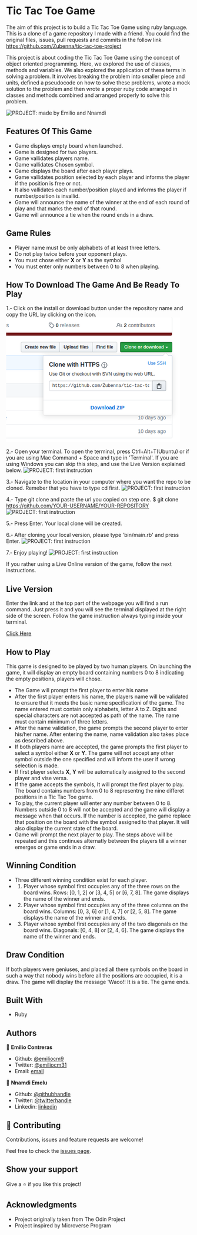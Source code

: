 
# Tic Tac Toe Game

The aim of this project is to build a Tic Tac Toe Game using ruby language.
This is a clone of a game repository I made with a friend. You could find the original files, issues, pull requests and commits in the follow link https://github.com/Zubenna/tic-tac-toe-project

This project is about coding the Tic Tac Toe Game using the concept of object oriented programming. Here, we explored the use of classes, methods and variables. We also explored the application of these terms in solving a problem. It involves breaking the problem into smaller piece and units, defined a pseudocode on how to solve these problems, wrote a mock solution to the problem and then wrote a proper ruby code arranged in classes and methods combined and arranged properly to solve this problem.

![PROJECT: made by Emilio and Nnamdi](https://github.com/Zubenna/tic-tac-toe-project/blob/development/readme_game_instructions/img/Tic_tac_toeSS.png)

## Features Of This Game

- Game displays empty board when launched.
- Game is designed for two players.
- Game vallidates players name.
- Game vallidates Chosen symbol.
- Game displays the board after each player plays.
- Game vallidates position selected by each player and informs the player if the position is free or not.
- It also vallidates each number/position played and informs the player if number/position is invallid.
- Game will announce the name of the winner at the end of each round of play and that marks the end of that round.
- Game will announce a tie when the round ends in a draw.

## Game Rules

- Player name must be only alphabets of at least three letters.
- Do not play twice before your opponent plays.
- You must chose either **X** or **Y** as the symbol
- You must enter only numbers between 0 to 8 when playing.

## How To Download The Game And Be Ready To Play
1.- Click on the install or download button under the repository name and copy the URL by clicking on the icon.
         ![PROJECT: first instruction](https://github.com/Zubenna/tic-tac-toe-project/blob/readme_game_instructions/img/first_instruction.png)
         
2.- Open your terminal. To open the terminal, press Ctrl+Alt+T(Ubuntu) or if you are using Mac Command + Space and type in 'Terminal'. If you are using Windows you can skip this step, and use the Live Version explained below.
![PROJECT: first instruction](https://github.com/Zubenna/tic-tac-toe-project/blob/development/readme_game_instructions/img/terminal_open.png)

3.- Navigate to the location in your computer where you want the repo to be cloned. Remeber that you have to type cd first.
![PROJECT: first instruction](https://github.com/Zubenna/tic-tac-toe-project/blob/development/readme_game_instructions/img/move_project.png)

4.- Type git clone and paste the url you copied on step one.
         $ git clone https://github.com/YOUR-USERNAME/YOUR-REPOSITORY
         ![PROJECT: first instruction](https://github.com/Zubenna/tic-tac-toe-project/blob/development/readme_game_instructions/img/git_clone_better.png)

5.- Press Enter. Your local clone will be created.

6.- After cloning your local version, please type 'bin/main.rb' and press Enter.
![PROJECT: first instruction](https://github.com/Zubenna/tic-tac-toe-project/blob/development/readme_game_instructions/img/main_rb.png)

7.- Enjoy playing!
![PROJECT: first instruction](https://github.com/Zubenna/tic-tac-toe-project/blob/development/readme_game_instructions/img/game_running.png)


If you rather using a Live Online version of the game, follow the next instructions.

## Live Version
Enter the link and at the top part of the webpage you will find a run command. Just press it and you will see the terminal displayed at the right side of the screen. Follow the game instruction always typing inside your terminal.

[Click Here](https://repl.it/@Emiliocm31/Tic-Tac-Toe-Game)

## How to Play

This game is designed to be played by two human players.
On launching the game, it will display an empty board containing numbers 0 to 8 indicating the empty positions, players will chose.
- The Game will prompt the first player to enter his name
- After the first player enters his name, the players name will be validated to ensure that it meets the basic name specificationi of the game. The name entered must contain only alphabets, letter A to Z. Digits and special characters are not accepted as path of the name. The name must contain minimum of three letters.
- After the name validation, the game prompts the second player to enter his/her name. After entering the name, name validation also takes place as described above.
- If both players name are accepted, the game prompts the first player to select a symbol either **X**  or **Y**. The game will not accept any other symbol outside the one specified and will inform the user if wrong selection is made.
- If first player selects **X**, **Y** will be automatically assigned to the second player and vise versa.
- If the game accepts the symbols, It will prompt the first player to play. The board contains numbers from 0 to 8 representng the nine differet positions in a Tic Tac Toe game.
- To play, the current player will enter any number between 0 to 8. Numbers outside 0 to 8 will not be accepted and the game will display a message when that occurs. If the number is accepted, the game replace that position on the board with the symbol assigned to that player. It will also display the current state of the board.
- Game will prompt the next player to play. The steps above will be repeated and this continues alternatly between the players till a winner emerges or game ends in a draw.

## Winning Condition

- Three different winning condition exist for each player.
- 1) Player whose symbol first occupies any of the three rows on the board wins.
   Rows: [0, 1, 2] or [3, 4, 5] or [6, 7, 8]. The game displays the name of the winner and ends.
- 2) Player whose symbol first occupies any of the three columns on the board wins.
   Columns: [0, 3, 6] or [1, 4, 7] or [2, 5, 8]. The game displays the name of the winner and ends.
- 3) Player whose symbol first occupies any of the two diagonals on the board wins.
   Diagonals: [0, 4, 8] or [2, 4, 6]. The game displays the name of the winner and ends.

## Draw Condition

If both players were geniuses, and placed all there symbols on the board in such a way that nobody wins before all the positions are occupied, it is a draw. The game will display the message 'Waoo!! It is a tie. The game ends.

## Built With

- Ruby

## Authors

👤 **Emilio Contreras**

- Github: [@emiliocm9](https://github.com/emiliocm9)
- Twitter: [@emiliocm31](https://twitter.com/emiliocm31)
- Email: [email](emilio.contreras97@gmail.com)

👤 **Nnamdi Emelu**

- Github: [@githubhandle](https://github.com/zubenna)
- Twitter: [@twitterhandle](https://twitter.com/zubenna)
- Linkedin: [linkedin](https://linkedin.com/in/nnamdi-emelu-08b14340/)

## 🤝 Contributing

Contributions, issues and feature requests are welcome!

Feel free to check the [issues page](https://github.com/Zubenna/tic-tac-toe-project/issues).

## Show your support

Give a ⭐️ if you like this project!

## Acknowledgments

- Project originally taken from The Odin Project
- Project inspired by Microverse Program

